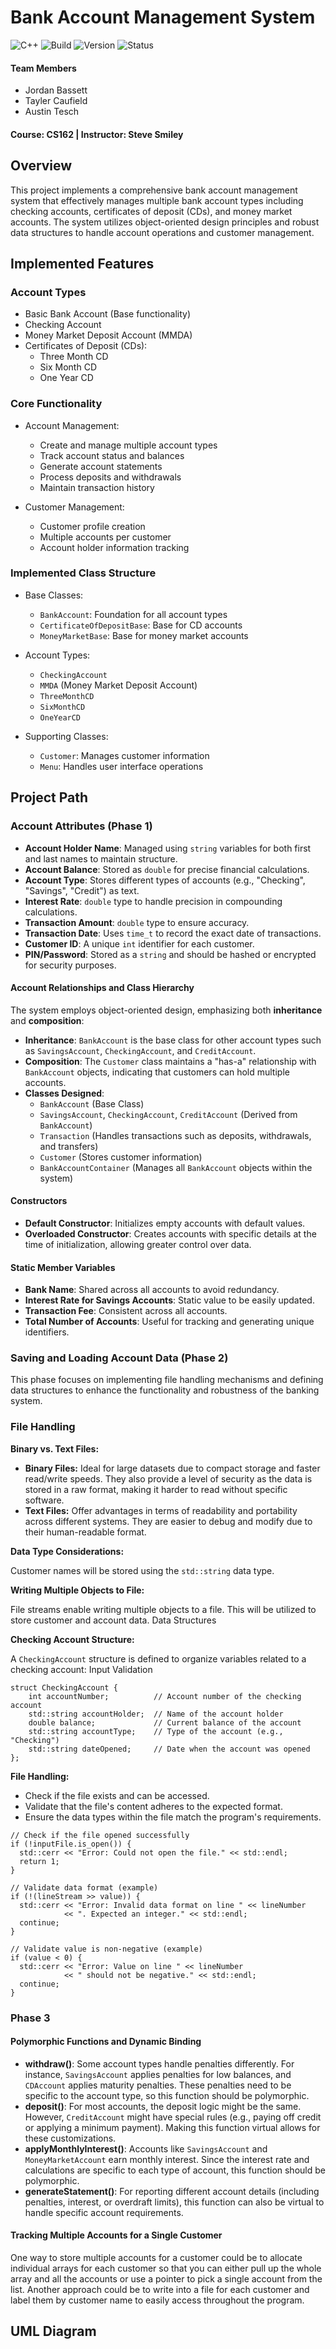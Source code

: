 # Bank Account Management System

![C++](https://img.shields.io/badge/C%2B%2B-11-blue.svg)
![Build](https://img.shields.io/badge/build-passing-brightgreen.svg)
![Version](https://img.shields.io/badge/version-1.0.0-blue.svg)
![Status](https://img.shields.io/badge/status-completed-success.svg)

#### Team Members

* Jordan Bassett
* Tayler Caufield
* Austin Tesch

#### Course: CS162 | Instructor: Steve Smiley

## Overview

This project implements a comprehensive bank account management system that effectively manages multiple bank account types including checking accounts, certificates of deposit (CDs), and money market accounts. The system utilizes object-oriented design principles and robust data structures to handle account operations and customer management.

## Implemented Features

### Account Types
- Basic Bank Account (Base functionality)
- Checking Account
- Money Market Deposit Account (MMDA)
- Certificates of Deposit (CDs):
  - Three Month CD
  - Six Month CD
  - One Year CD

### Core Functionality
- Account Management:
  - Create and manage multiple account types
  - Track account status and balances
  - Generate account statements
  - Process deposits and withdrawals
  - Maintain transaction history

- Customer Management:
  - Customer profile creation
  - Multiple accounts per customer
  - Account holder information tracking

### Implemented Class Structure
- Base Classes:
  - `BankAccount`: Foundation for all account types
  - `CertificateOfDepositBase`: Base for CD accounts
  - `MoneyMarketBase`: Base for money market accounts

- Account Types:
  - `CheckingAccount`
  - `MMDA` (Money Market Deposit Account)
  - `ThreeMonthCD`
  - `SixMonthCD`
  - `OneYearCD`

- Supporting Classes:
  - `Customer`: Manages customer information
  - `Menu`: Handles user interface operations

## Project Path

### Account Attributes (Phase 1)

* **Account Holder Name**: Managed using `string` variables for both first and last names to maintain structure.
* **Account Balance**: Stored as `double` for precise financial calculations.
* **Account Type**: Stores different types of accounts (e.g., "Checking", "Savings", "Credit") as text.
* **Interest Rate**: `double` type to handle precision in compounding calculations.
* **Transaction Amount**: `double` type to ensure accuracy.
* **Transaction Date**: Uses `time_t` to record the exact date of transactions.
* **Customer ID**: A unique `int` identifier for each customer.
* **PIN/Password**: Stored as a `string` and should be hashed or encrypted for security purposes.

#### Account Relationships and Class Hierarchy

The system employs object-oriented design, emphasizing both **inheritance** and **composition**:

* **Inheritance**: `BankAccount` is the base class for other account types such as `SavingsAccount`, `CheckingAccount`, and `CreditAccount`.
* **Composition**: The `Customer` class maintains a "has-a" relationship with `BankAccount` objects, indicating that customers can hold multiple accounts.
* **Classes Designed**:
  * `BankAccount` (Base Class)
  * `SavingsAccount`, `CheckingAccount`, `CreditAccount` (Derived from `BankAccount`)
  * `Transaction` (Handles transactions such as deposits, withdrawals, and transfers)
  * `Customer` (Stores customer information)
  * `BankAccountContainer` (Manages all `BankAccount` objects within the system)

#### Constructors

* **Default Constructor**: Initializes empty accounts with default values.
* **Overloaded Constructor**: Creates accounts with specific details at the time of initialization, allowing greater control over data.

#### Static Member Variables

* **Bank Name**: Shared across all accounts to avoid redundancy.
* **Interest Rate for Savings Accounts**: Static value to be easily updated.
* **Transaction Fee**: Consistent across all accounts.
* **Total Number of Accounts**: Useful for tracking and generating unique identifiers.

### Saving and Loading Account Data (Phase 2)

This phase focuses on implementing file handling mechanisms and defining data structures to enhance the functionality and robustness of the banking system.

### File Handling

**Binary vs. Text Files:**&#x20;

* **Binary Files:** Ideal for large datasets due to compact storage and faster read/write speeds. They also provide a level of security as the data is stored in a raw format, making it harder to read without specific software.&#x20;
* **Text Files:** Offer advantages in terms of readability and portability across different systems. They are easier to debug and modify due to their human-readable format.

**Data Type Considerations:**

Customer names will be stored using the `std::string` data type.

**Writing Multiple Objects to File:**

File streams enable writing multiple objects to a file. This will be utilized to store customer and account data. Data Structures

**Checking Account Structure:**

A `CheckingAccount` structure is defined to organize variables related to a checking account: Input Validation

```
struct CheckingAccount {
    int accountNumber;          // Account number of the checking account
    std::string accountHolder;  // Name of the account holder
    double balance;             // Current balance of the account
    std::string accountType;    // Type of the account (e.g., "Checking")
    std::string dateOpened;     // Date when the account was opened
};
```

**File Handling:**

* Check if the file exists and can be accessed.
* Validate that the file's content adheres to the expected format.
* Ensure the data types within the file match the program's requirements.

```
// Check if the file opened successfully
if (!inputFile.is_open()) {
  std::cerr << "Error: Could not open the file." << std::endl;
  return 1;
}

// Validate data format (example)
if (!(lineStream >> value)) {
  std::cerr << "Error: Invalid data format on line " << lineNumber 
            << ". Expected an integer." << std::endl;
  continue; 
}

// Validate value is non-negative (example)
if (value < 0) {
  std::cerr << "Error: Value on line " << lineNumber 
            << " should not be negative." << std::endl;
  continue;
}
```

### Phase 3

#### Polymorphic Functions and Dynamic Binding

* **withdraw()**: Some account types handle penalties differently. For instance, `SavingsAccount` applies penalties for low balances, and `CDAccount` applies maturity penalties. These penalties need to be specific to the account type, so this function should be polymorphic.
* **deposit()**: For most accounts, the deposit logic might be the same. However, `CreditAccount` might have special rules (e.g., paying off credit or applying a minimum payment). Making this function virtual allows for these customizations.
* **applyMonthlyInterest()**: Accounts like `SavingsAccount` and `MoneyMarketAccount` earn monthly interest. Since the interest rate and calculations are specific to each type of account, this function should be polymorphic.
* **generateStatement()**: For reporting different account details (including penalties, interest, or overdraft limits), this function can also be virtual to handle specific account requirements.

#### Tracking Multiple Accounts for a Single Customer

One way to store multiple accounts for a customer could be to allocate individual arrays for each customer so that you can either pull up the whole array and all the accounts or use a pointer to pick a single account from the list. Another approach could be to write into a file for each customer and label them by customer name to easily access throughout the program.

## UML Diagram

<figure><img src=".gitbook/assets/Untitled Diagram-5.png" alt=""><figcaption></figcaption></figure>
